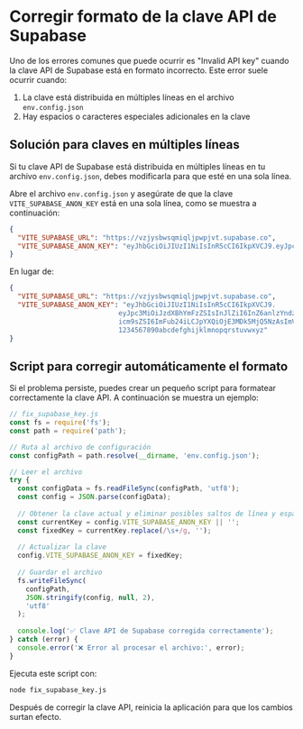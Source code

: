 # Corregir formato de la clave API de Supabase

Uno de los errores comunes que puede ocurrir es "Invalid API key" cuando la clave API de Supabase está en formato incorrecto. Este error suele ocurrir cuando:

1. La clave está distribuida en múltiples líneas en el archivo `env.config.json`
2. Hay espacios o caracteres especiales adicionales en la clave

## Solución para claves en múltiples líneas

Si tu clave API de Supabase está distribuida en múltiples líneas en tu archivo `env.config.json`, debes modificarla para que esté en una sola línea.

Abre el archivo `env.config.json` y asegúrate de que la clave `VITE_SUPABASE_ANON_KEY` está en una sola línea, como se muestra a continuación:

```json
{
  "VITE_SUPABASE_URL": "https://vzjysbwsqmiqljpwpjvt.supabase.co",
  "VITE_SUPABASE_ANON_KEY": "eyJhbGciOiJIUzI1NiIsInR5cCI6IkpXVCJ9.eyJpc3MiOiJzdXBhYmFzZSIsInJlZiI6InZ6anlzYndzcW1pcWxqcHdwanl0Iiwicm9sZSI6ImFub24iLCJpYXQiOjE3MDk5MjQ5NzAsImV4cCI6MjAyNTUwMDk3MH0.1234567890abcdefghijklmnopqrstuvwxyz"
}
```

En lugar de:

```json
{
  "VITE_SUPABASE_URL": "https://vzjysbwsqmiqljpwpjvt.supabase.co",
  "VITE_SUPABASE_ANON_KEY": "eyJhbGciOiJIUzI1NiIsInR5cCI6IkpXVCJ9.
                           eyJpc3MiOiJzdXBhYmFzZSIsInJlZiI6InZ6anlzYndzcW1pcWxqcHdwanl0Iiw
                           icm9sZSI6ImFub24iLCJpYXQiOjE3MDk5MjQ5NzAsImV4cCI6MjAyNTUwMDk3MH0.
                           1234567890abcdefghijklmnopqrstuvwxyz"
}
```

## Script para corregir automáticamente el formato

Si el problema persiste, puedes crear un pequeño script para formatear correctamente la clave API. A continuación se muestra un ejemplo:

```javascript
// fix_supabase_key.js
const fs = require('fs');
const path = require('path');

// Ruta al archivo de configuración
const configPath = path.resolve(__dirname, 'env.config.json');

// Leer el archivo
try {
  const configData = fs.readFileSync(configPath, 'utf8');
  const config = JSON.parse(configData);
  
  // Obtener la clave actual y eliminar posibles saltos de línea y espacios extra
  const currentKey = config.VITE_SUPABASE_ANON_KEY || '';
  const fixedKey = currentKey.replace(/\s+/g, '');
  
  // Actualizar la clave
  config.VITE_SUPABASE_ANON_KEY = fixedKey;
  
  // Guardar el archivo
  fs.writeFileSync(
    configPath,
    JSON.stringify(config, null, 2),
    'utf8'
  );
  
  console.log('✅ Clave API de Supabase corregida correctamente');
} catch (error) {
  console.error('❌ Error al procesar el archivo:', error);
}
```

Ejecuta este script con:

```bash
node fix_supabase_key.js
```

Después de corregir la clave API, reinicia la aplicación para que los cambios surtan efecto. 